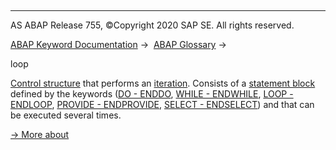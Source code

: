  

* * *

AS ABAP Release 755, ©Copyright 2020 SAP SE. All rights reserved.

[ABAP Keyword Documentation](javascript:call_link\('abenabap.htm'\)) →  [ABAP Glossary](javascript:call_link\('abenabap_glossary.htm'\)) → 

loop

[Control structure](javascript:call_link\('abencontrol_structure_glosry.htm'\) "Glossary Entry") that performs an [iteration](javascript:call_link\('abeniteration_glosry.htm'\) "Glossary Entry"). Consists of a [statement block](javascript:call_link\('abenstatement_block_glosry.htm'\) "Glossary Entry") defined by the keywords ([DO - ENDDO](javascript:call_link\('abapdo.htm'\)), [WHILE - ENDWHILE](javascript:call_link\('abapwhile.htm'\)), [LOOP - ENDLOOP](javascript:call_link\('abaploop_at_itab.htm'\)), [PROVIDE - ENDPROVIDE](javascript:call_link\('abapprovide.htm'\)), [SELECT - ENDSELECT](javascript:call_link\('abapselect.htm'\))) and that can be executed several times.

[→ More about](javascript:call_link\('abenabap_loops.htm'\))
